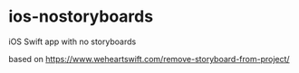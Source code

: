 ios-nostoryboards
=================

iOS Swift app with no storyboards

based on https://www.weheartswift.com/remove-storyboard-from-project/
